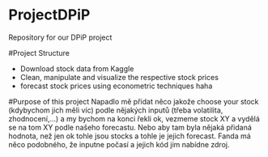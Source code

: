 # ProjectDPiP
Repository for our DPiP project

#Project Structure
- Download stock data from Kaggle
- Clean, manipulate and visualize the respective stock prices
- forecast stock prices using econometric techniques haha



#Purpose of this project
Napadlo mě přidat něco jakože choose your stock (kdybychom jich měli víc) podle nějakých inputů (třeba volatilita, zhodnocení,...) a my bychom na konci řekli ok, vezmeme stock XY a vydělá se na tom XY podle našeho forecastu. Nebo aby tam byla nějaká přidaná hodnota, než jen ok tohle jsou stocks a tohle je jejich forecast. Fanda má něco podobného, že inputne počasí a jejich kód jim nabídne zdroj.
